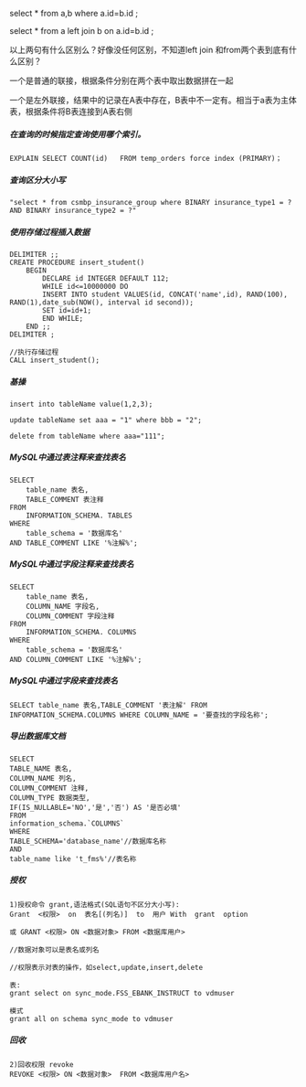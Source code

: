 select * from a,b where a.id=b.id ;

select * from a left join b on a.id=b.id ;

以上两句有什么区别么？好像没任何区别，不知道left join 和from两个表到底有什么区别？



一个是普通的联接，根据条件分别在两个表中取出数据拼在一起

一个是左外联接，结果中的记录在A表中存在，B表中不一定有。相当于a表为主体表，根据条件将B表连接到A表右侧


##### 在查询的时候指定查询使用哪个索引。

```
EXPLAIN SELECT COUNT(id)   FROM temp_orders force index (PRIMARY)；
```

##### 查询区分大小写


```
"select * from csmbp_insurance_group where BINARY insurance_type1 = ? AND BINARY insurance_type2 = ?"

```

##### 使用存储过程插入数据

```
DELIMITER ;;
CREATE PROCEDURE insert_student()
    BEGIN
	    DECLARE id INTEGER DEFAULT 112;
	    WHILE id<=10000000 DO
	    INSERT INTO student VALUES(id, CONCAT('name',id), RAND(100), RAND(1),date_sub(NOW(), interval id second));
	    SET id=id+1;
	    END WHILE;
    END ;;
DELIMITER ;

//执行存储过程
CALL insert_student();
```


##### 基操
```
insert into tableName value(1,2,3);

update tableName set aaa = "1" where bbb = "2";

delete from tableName where aaa="111";
```

##### MySQL中通过表注释来查找表名
```
SELECT
	table_name 表名,
	TABLE_COMMENT 表注释
FROM
	INFORMATION_SCHEMA. TABLES
WHERE
	table_schema = '数据库名'
AND TABLE_COMMENT LIKE '%注解%';
```


##### MySQL中通过字段注释来查找表名
```
SELECT
	table_name 表名,
	COLUMN_NAME 字段名,
	COLUMN_COMMENT 字段注释
FROM
	INFORMATION_SCHEMA. COLUMNS
WHERE
	table_schema = '数据库名'
AND COLUMN_COMMENT LIKE '%注解%';
```

##### MySQL中通过字段来查找表名
```
SELECT table_name 表名,TABLE_COMMENT '表注解' FROM INFORMATION_SCHEMA.COLUMNS WHERE COLUMN_NAME = '要查找的字段名称';
```

##### 导出数据库文档

```
SELECT
TABLE_NAME 表名,
COLUMN_NAME 列名,
COLUMN_COMMENT 注释,
COLUMN_TYPE 数据类型,
IF(IS_NULLABLE='NO','是','否') AS '是否必填'
FROM
information_schema.`COLUMNS`
WHERE
TABLE_SCHEMA='database_name'//数据库名称
AND 
table_name like 't_fms%'//表名称
```

##### 授权

```
1)授权命令 grant,语法格式(SQL语句不区分大小写):
Grant  <权限>  on  表名[(列名)]  to  用户 With  grant  option

或 GRANT <权限> ON <数据对象> FROM <数据库用户>  

//数据对象可以是表名或列名

//权限表示对表的操作，如select,update,insert,delete

表:
grant select on sync_mode.FSS_EBANK_INSTRUCT to vdmuser

模式
grant all on schema sync_mode to vdmuser
```
##### 回收

```
2)回收权限 revoke
REVOKE <权限> ON <数据对象>  FROM <数据库用户名>
```
